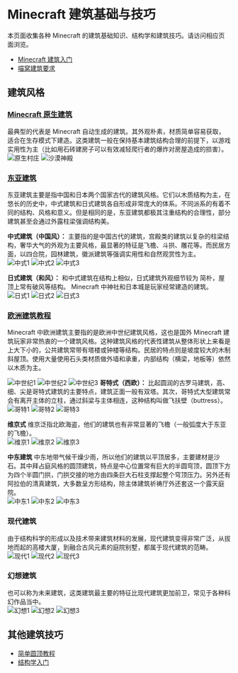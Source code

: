 # Minecraft 建筑基础与技巧

本页面收集各种 Minecraft 的建筑基础知识、结构学和建筑技巧。请访问相应页面浏览。
- [Minecraft 建筑入门](space/building/minecraft-building.md)  
- [喵窝建筑要求](space/building/nyaacat-contruction-requirements.md)

## 建筑风格

### [Minecraft 原生建筑](space/building/minecraft-building.md)  
最典型的代表是 Minecraft 自动生成的建筑。其外观朴素，材质简单容易获取，适合在生存模式下建造。这类建筑一般在保持基本建筑结构合理的前提下，以游戏实用性为主（比如用石砖建房子可以有效减轻爬行者的爆炸对房屋造成的损害）。   
![原生村庄](../assets/images/building-tutorial/building-style/minecraft-village1.png)  ![沙漠神殿](../assets/images/building-tutorial/building-style/Minecraft-Desert-Temple.jpg)

### [东亚建筑](space/building/tutorial-eastern-style.md)
东亚建筑主要是指中国和日本两个国家古代的建筑风格。它们以木质结构为主，在悠长的历史中，中式建筑和日式建筑各自形成非常庞大的体系。不同派系的有着不同的结构、风格和意义。但是相同的是，东亚建筑都极其注重结构的合理性，部分建筑甚至会通过外露柱梁强调结构美。

**中式建筑（中国风）：** 
主要指的是中国古代的建筑，宫殿类的建筑以复杂的柱梁结构，奢华大气的外观为主要风格，最显著的特征是飞檐、斗拱、雕花等。而民居方面，以四合院，园林建筑，徽派建筑等强调实用性和自然观赏性为主。   
![中式1](../assets/images/building-tutorial/building-style/luoyang1.jpg)  ![中式2](../assets/images/building-tutorial/building-style/luoyang2.jpg)  ![中式3](../assets/images/building-tutorial/building-style/luoyang3.jpg)

**日式建筑（和风）：**
和中式建筑在结构上相似，日式建筑外观细节较为
简朴，屋顶上常有破风等结构。 Minecraft 中神社和日本城是玩家经常建造的建筑。  
![日式1](../assets/images/building-tutorial/building-style/Japanese-style1.jpg)  ![日式2](../assets/images/building-tutorial/building-style/Japanese-style2.jpg)  ![日式3](../assets/images/building-tutorial/building-style/Japanese-style3.jpg)

### [欧洲建筑教程](space/building/tutorial-medieval.md)
Minecraft 中欧洲建筑主要指的是欧洲中世纪建筑风格，这也是国外 Minecraft 建筑玩家非常热衷的一个建筑风格。这种建筑风格的代表性建筑从整体形状上来看是上大下小的，公共建筑常带有塔楼或钟楼等结构。民居的特点则是坡度较大的木制斜屋顶。使用大量使用石头类材质做外墙和承重，内部结构（横梁，地板等）依然以木质为主。  
 
![中世纪1](../assets/images/building-tutorial/building-style/Mid-East1.jpg)  ![中世纪2](../assets/images/building-tutorial/building-style/Mid-East2.jpg)  ![中世纪3](../assets/images/building-tutorial/building-style/Mid-East3.jpg)
**哥特式（西欧）：**
比起圆润的古罗马建筑，高、细、尖是哥特式建筑的主要特点，建筑正面一般有双塔。其次，哥特式大型建筑常会有离开主体的立柱，通过斜梁与主体相连，这种结构叫做飞扶壁（buttress）。  
![哥特1](../assets/images/building-tutorial/building-style/Gothic1.jpg)  ![哥特2](../assets/images/building-tutorial/building-style/Gothic2.jpg)  ![哥特3](../assets/images/building-tutorial/building-style/Gothic3.jpg)

**维京式**
维京泛指北欧海盗，他们的建筑也有非常显著的飞檐（一般弧度大于东亚的飞檐）。    
![维京1](../assets/images/building-tutorial/building-style/víkingar1.jpg)  ![维京2](../assets/images/building-tutorial/building-style/víkingar2.jpg)  ![维京3](../assets/images/building-tutorial/building-style/víkingar3.jpg)

**中东建筑**
中东地带气候干燥少雨，所以他们的建筑以平顶居多，主要建材是沙石。其中拜占庭风格的圆顶建筑，特点是中心位置常有巨大的半圆穹顶，圆顶下方为四个半圆门拱，门拱交接的地方由四条巨大石柱支撑起整个穹顶压力。另外还有阿拉伯的清真建筑，大多数呈方形结构，除主体建筑祈祷厅外还套这一个露天庭院。   
![中东1](../assets/images/building-tutorial/building-style/Mid-East1.jpg)  ![中东2](../assets/images/building-tutorial/building-style/Mid-East2.jpg)  ![中东3](../assets/images/building-tutorial/building-style/Mid-East3.jpg)  

### 现代建筑
由于结构科学的形成以及技术带来建筑材料的发展，现代建筑变得非常广泛，从拔地而起的高楼大厦，到融合古风元素的庭院别墅，都属于现代建筑的范畴。  
![现代1](../assets/images/building-tutorial/building-style/modern1.jpg)  ![现代2](../assets/images/building-tutorial/building-style/modern2.jpg)
  ![现代3](../assets/images/building-tutorial/building-style/modern3.jpg)


### 幻想建筑
也可以称为未来建筑，这类建筑最主要的特征比现代建筑更加前卫，常见于各种科幻作品当中。  
 ![幻想1](../assets/images/building-tutorial/building-style/fantasy1.jpg)  ![幻想2](../assets/images/building-tutorial/building-style/fantasy2.jpg)  ![幻想3](../assets/images/building-tutorial/building-style/fantasy3.jpg)


## 其他建筑技巧
- [简单圆顶教程](space/building/tutorial-dome.md)  
- [结构学入门](space/building/architechture-introduction.md)

